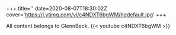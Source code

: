 +++
title=''
date=2020-08-07T18:30:02Z
cover='https://i.ytimg.com/vi/c4NDXT6bgWM/hqdefault.jpg'
+++

All content belongs to GlennBeck.
{{< youtube c4NDXT6bgWM >}}
